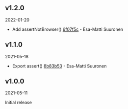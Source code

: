 ## v1.2.0

2022-01-20

-   Add assertNotBrowser() [6f07f5c](https://github.com/valu-digital/npm-packages/commit/6f07f5c) - Esa-Matti Suuronen

## v1.1.0

2021-05-18

-   Export assert() [8b83b53](https://github.com/valu-digital/npm-packages/commit/8b83b53) - Esa-Matti Suuronen

## v1.0.0

2021-05-11

Initial release
